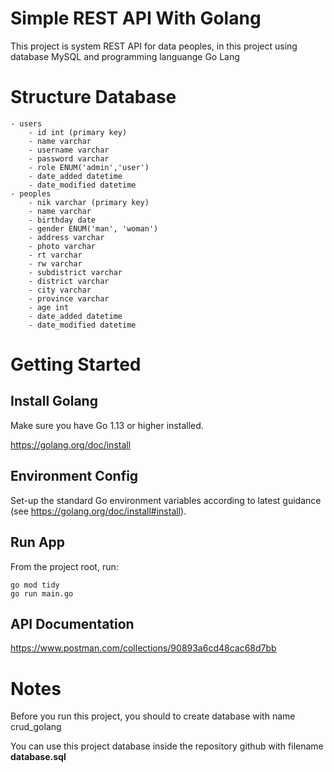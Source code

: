 # Simple REST API With Golang
This project is system REST API for data peoples, in this project using database MySQL and programming languange Go Lang


# Structure Database
```
- users
    - id int (primary key)
    - name varchar
    - username varchar
    - password varchar
    - role ENUM('admin','user')
    - date_added datetime
    - date_modified datetime
- peoples
    - nik varchar (primary key)
    - name varchar
    - birthday date
    - gender ENUM('man', 'woman')
    - address varchar
    - photo varchar
    - rt varchar
    - rw varchar
    - subdistrict varchar
    - district varchar
    - city varchar
    - province varchar
    - age int
    - date_added datetime
    - date_modified datetime
```

# Getting Started
## Install Golang

Make sure you have Go 1.13 or higher installed.

https://golang.org/doc/install

## Environment Config

Set-up the standard Go environment variables according to latest guidance (see https://golang.org/doc/install#install).

## Run App
From the project root, run:
```
go mod tidy
go run main.go
```
## API Documentation
https://www.postman.com/collections/90893a6cd48cac68d7bb

# Notes
Before you run this project, you should to create database with name crud_golang

You can use this project database inside the repository github with filename **database.sql**